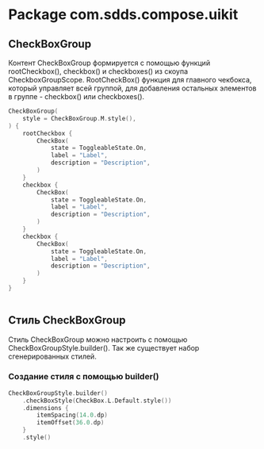 # Package com.sdds.compose.uikit

## CheckBoxGroup

Контент CheckBoxGroup формируется с помощью функций rootCheckbox(), checkbox() и checkboxes() из скоупа CheckboxGroupScope.
RootCheckBox() функция для главного чекбокса, который управляет всей группой, для добавления остальных элементов в группе - checkbox()
или checkboxes().

```kotlin
CheckBoxGroup(
    style = CheckBoxGroup.M.style(),
) {
    rootCheckbox {
        CheckBox(
            state = ToggleableState.On,
            label = "Label",
            description = "Description",
        )
    }
    checkbox {
        CheckBox(
            state = ToggleableState.On,
            label = "Label",
            description = "Description",
        )
    }
    checkbox {
        CheckBox(
            state = ToggleableState.On,
            label = "Label",
            description = "Description",
        )
    }
}
        
```

## Стиль CheckBoxGroup

Стиль CheckBoxGroup можно настроить с помощью CheckBoxGroupStyle.builder(). Так же существует набор сгенерированных стилей.

### Создание стиля с помощью builder()

```kotlin
CheckBoxGroupStyle.builder()
    .checkBoxStyle(CheckBox.L.Default.style())
    .dimensions {
        itemSpacing(14.0.dp)
        itemOffset(36.0.dp)
    }
    .style()
```
